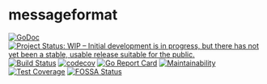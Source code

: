 # messageformat

[![GoDoc](https://godoc.org/github.com/sjansen/messageformat?status.svg)](https://godoc.org/github.com/sjansen/messageformat)
[![Project Status: WIP – Initial development is in progress, but there has not yet been a stable, usable release suitable for the public.](https://www.repostatus.org/badges/latest/wip.svg)](https://www.repostatus.org/#wip)
[![Build Status](https://travis-ci.com/sjansen/messageformat.svg?branch=master)](https://travis-ci.com/sjansen/messageformat)
[![codecov](https://codecov.io/gh/sjansen/messageformat/branch/master/graph/badge.svg)](https://codecov.io/gh/sjansen/messageformat)
[![Go Report Card](https://goreportcard.com/badge/github.com/sjansen/messageformat)](https://goreportcard.com/report/github.com/sjansen/messageformat)
[![Maintainability](https://api.codeclimate.com/v1/badges/43535f4942819c14db6c/maintainability)](https://codeclimate.com/github/sjansen/messageformat/maintainability)
[![Test Coverage](https://api.codeclimate.com/v1/badges/43535f4942819c14db6c/test_coverage)](https://codeclimate.com/github/sjansen/messageformat/test_coverage)
[![FOSSA Status](https://app.fossa.io/api/projects/custom%2B6054%2Fmessageformat.svg?type=shield)](https://app.fossa.io/projects/custom%2B6054%2Fmessageformat?ref=badge_shield)
